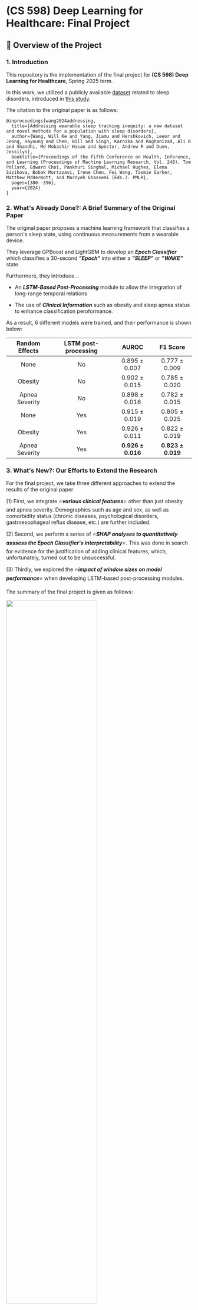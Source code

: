 # **(CS 598) Deep Learning for Healthcare: Final Project**

## **📖 Overview of the Project**

### **1. Introduction**

This repository is the implementation of the final project for **(CS 598) Deep Learning for Healthcare**, Spring 2025 term.

In this work, we utilized a publicly available [dataset](https://physionet.org/content/dreamt/2.0.0/) related to sleep disorders, introduced in [this study](https://raw.githubusercontent.com/mlresearch/v248/main/assets/wang24a/wang24a.pdf).

The citation to the original paper is as follows:
```
@inproceedings{wang2024addressing,
  title={Addressing wearable sleep tracking inequity: a new dataset and novel methods for a population with sleep disorders},
  author={Wang, Will Ke and Yang, Jiamu and Hershkovich, Leeor and Jeong, Hayoung and Chen, Bill and Singh, Karnika and Roghanizad, Ali R and Shandhi, Md Mobashir Hasan and Spector, Andrew R and Dunn, Jessilyn},
  booktitle={Proceedings of the fifth Conference on Health, Inference, and Learning (Proceedings of Machine Learning Research, Vol. 248), Tom Pollard, Edward Choi, Pankhuri Singhal, Michael Hughes, Elena Sizikova, Bobak Mortazavi, Irene Chen, Fei Wang, Tasmie Sarker, Matthew McDermott, and Marzyeh Ghassemi (Eds.). PMLR},
  pages={380--396},
  year={2024}
}
```

### **2. What's Already Done?: A Brief Summary of the Original Paper**

The original paper proposes a machine learning framework that classifies a person's sleep state, using continuous measurements from a wearable device.

They leverage GPBoost and LightGBM to develop an ***Epoch Classifier*** which classifies a 30-second ***"Epoch"*** into either a ***"SLEEP"*** or ***"WAKE"*** state.

Furthermore, they introduce...

* An ***LSTM-Based Post-Processing*** module to allow the integration of long-range temporal relations
 
* The use of ***Clinical Information*** such as obesity and sleep apnea status to enhance classification peroformance.
 
As a result, 6 different models were trained, and their performance is shown below:

| Random Effects   | LSTM post-processing | AUROC               | F1 Score              |
|:----------------:|:--------------------:|:-------------------:|:---------------------:|
| None             | No                   | 0.895 ± 0.007       | 0.777 ± 0.009         |
| Obesity          | No                   | 0.902 ± 0.015       | 0.785 ± 0.020         |
| Apnea Severity   | No                   | 0.898 ± 0.016       | 0.782 ± 0.015         |
| None             | Yes                  | 0.915 ± 0.019       | 0.805 ± 0.025         |
| Obesity          | Yes                  | 0.926 ± 0.011       | 0.822 ± 0.019         |
| Apnea Severity   | Yes                  | **0.926 ± 0.016**   | **0.823 ± 0.019**     |


### **3. What's New?: Our Efforts to Extend the Research**

For the final project, we take three different approaches to extend the results of the original paper

(1) First, we integrate ⭐***various clinical features***⭐ other than just obesity and apnea severity. Demographics such as age and sex, as well as comorbidity status (chronic diseases, psychological disorders, gastroesophageal reflux disease, etc.) are further included.

(2) Second, we perform a series of ⭐***SHAP analyses to quantitatively asssess the Epoch Classifier's interpretability***⭐. This was done in search for evidence for the justification of adding clinical features, which, unfortunately, turned out to be unsuccessful.

(3) Thirdly, we explored the ⭐***impact of window sizes on model performance***⭐ when developing LSTM-based post-processing modules.

The summary of the final project is given as follows:

<img src="image/Fig_1.png" width="70%">


## **📊 Sample Dataset**

This section describes a sample dataset provided in the repository as a brief example.

### **1. Clinical Information**

Two sample patients, each with sample ID (SID) of "SLEEP" and "WAKE", are provided. Their clinical information is provided in `dataset/clinical_info_onehot.csv`

|  SID   |  AGE  | GENDER |  BMI  | Anxiety | Arrhythmia | Asthma | Body Pain | CAD | Depression | Diabetes | Dyspnea | GERD | Hypertension | Migraine |
|:------:|:-----:|:------:|:-----:|:-------:|:----------:|:------:|:---------:|:---:|:----------:|:--------:|:-------:|:----:|:------------:|:--------:|
| SLEEP  | 29.38 |   1    | 51.0  |    0    |     0      |   0    |     0     |  0  |     0      |    0     |    0    |  0   |      0       |    0     |
| WAKE   | 49.12 |   0    | 43.0  |    0    |     0      |   1    |     1     |  0  |     1      |    1     |    1    |  1   |      0       |    0     |


### **2. Raw Measurement Signal Data**

The raw measurement signal data are provided in `dataset/raw/<SID>.csv`, where `SID` is either `SLEEP` or `WAKE`. The signals are recorded continuously at a sample rate of 64 Hz, and the sleep state label is provided in a binary fashion, where 0 and 1 represent sleep and wake state, respectively.


## **✏️ Code Implementation**

### **1. Specification of Dependencies**

Clone this repository and create a new conda environment by running this command:

```
conda env create --file environment_dlh.yaml
conda activate DLH
```
For those in a rush, you may skip the following sections and go to ▶️***5. Putting Them All Together***◀️

### **2. Data Preprocessing**

First, we need to slice the raw signal(s) into epochs of 30 seconds in length. The following code generates a new directory `dataset/preproc/<SID>` and saves a series of sliced signals and a summary of the signals. Please refer to `utils.py` to examine how the features were engineered. It should be noted that ⚠️***the code provided by the original authors did not work properly***⚠️, so the preprocessing script had to be written from scratch.

```
python3 data_preprocess.py --sid=<SID>
```

### **3. Run Epoch Classifier**
`run_epoch_clf.py` implements the XGBoost model that classifies the 30-second epochs of device measurement data. `CI=False` model takes features derived from BVP, EDA, TEMP, IBI, and ACC and `CI=True` model takes additional clinical features related to the patient. Running the following code will generate a temporary file in `model/postproc`, which will be necessary to execute the next stage successfully.

```
python3 run_epoch_clf.py --sid=<SID> --clinical_info=<True/False>
```


### **4. Run LSTM Post-Processing Module**

`run_post_lstm.py` implements the LSTM post-processing process, and the weights for each window size of 5, 10, 15, and 20 minutes for each of the five folds are provided in `model/post_LSTM_WIN=<WINDOW_SIZE>_CI=<True/False>` directories. Upon executing the following code, the results are generated in a new directory named `result` as a `.csv` file. This consists of the output probabilities of the epoch classifier and post-processed probabilities.

```
python3 run_post_lstm.py --sid=<SID> --clinical_info=<True/False> --window_size=<WINDOW_SIZE>
```


### **5. Putting Them All Together**

The epoch classification and post-processing algorithms are packed into a single script, so for those who want to process their data quickly, one can simply run the following code:

```
python3 run_full_model.py --sid=<SID> --clinical_info=<True/False> --window_size=<WINDOW_SIZE>
```


## **📐 Results**

### **1. Model Performance on the Test Set**

|      Model & Window         |    AUROC           |    F1-Score      |
|:---------------------------:|:------------------:|:----------------:|
| Device Only, 0 min.         | 0.844 (0.838-0.849)| 0.741 (0.731-0.750) |
| Device Only, 5 min.         | 0.860 (0.855-0.865)| 0.751 (0.742-0.760) |
| Device Only, 10 min.        | 0.866 (0.861-0.872)| 0.760 (0.751-0.769) |
| Device Only, 15 min.        | 0.869 (0.864-0.874)| 0.762 (0.753-0.771) |
| Device Only, 20 min.        | 0.871 (0.866-0.876)| 0.768 (0.759-0.777) |
| Device + Demo, 0 min.       | 0.852 (0.847-0.858)| 0.750 (0.741-0.759) |
| Device + Demo, 5 min.       | 0.850 (0.845-0.856)| 0.747 (0.738-0.756) |
| Device + Demo, 10 min.      | 0.858 (0.852-0.863)| 0.758 (0.749-0.767) |
| Device + Demo, 15 min.      | 0.862 (0.857-0.868)| 0.767 (0.759-0.776) |
| Device + Demo, 20 min.      | 0.864 (0.859-0.869)| 0.767 (0.759-0.776) |


### **2. ROC Curves for Specific Models**

<img src="image/Fig_2.png" width="70%">


### **3. SHAP Results of Epoch Classifiers**

SHAP results of the epoch classifiers revealed that ⚠️***clinical information was not as impactful***⚠️ to predicting the outputs of a 30-second epoch, contradicting the original paper's claim.

<img src="image/Fig_3.png" width="70%">


### **4. Impact of Window Size**

The results shown below clearly indicates that increased window size results in improved test AUROC, ⚠️***implying the importance of long-range temporal relations***⚠️. This aligns with the assertion made in the original paper.

An interesting result is that the incorporation of ⚠️***clinical information did not improve model performance in larger window settings***⚠️, but rather degraded the performance, which seems counterintuitive. It can be attributed to the fact that clinical information is too global in scale and there is some possibility that they can induce patient-specific bias.

<img src="image/Fig_4.png" width="70%">


## **👏 Contributions**

My NetID is `wounsuk2`, and as this is a solo team, the conceptualization, model development, and writing of the final report was solely done by Wounsuk Rhee.
